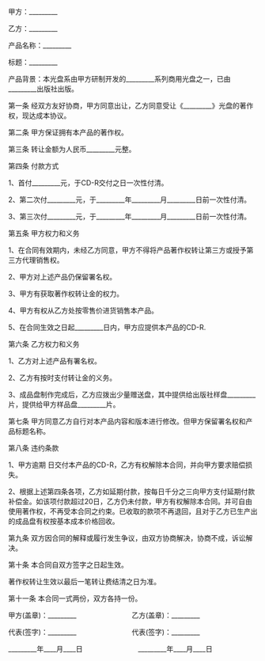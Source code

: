 
 




甲方：_________


乙方：_________


产品名称：_________


标题：_________


产品背景：本光盘系由甲方研制开发的_________系列商用光盘之一，已由_________出版社出版。


第一条 经双方友好协商，甲方同意出让，乙方同意受让《_________》光盘的著作权，现达成本协议。


第二条 甲方保证拥有本产品的著作权。


第三条 转让金额为人民币_________元整。


第四条 付款方式


1、首付_________元，于CD-R交付之日一次性付清。


2、第二次付_________元，于_________年_________月_________日前一次性付清。


3、第三次付_________元，于_________年_________月_________日前一次性付清。


第五条 甲方权力和义务


1、在合同有效期内，未经乙方同意，甲方不得将产品著作权转让第三方或授予第三方代理销售权。


2、甲方对上述产品仍保留署名权。


3、甲方有获取著作权转让金的权力。


4、甲方有权从乙方处按零售价进货销售本产品。


5、在合同生效之日起_________日内，甲方应提供本产品的CD-R.


第六条 乙方权力和义务


1、乙方对上述产品有署名权。


2、乙方有按时支付转让金的义务。


3、成品盘制作完成后，乙方应拨出少量赠送盘，其中提供给出版社样盘_________片，提供给甲方样品盘_________片。


第七条 甲方同意乙方自行对本产品内容和版本进行修改。但甲方保留署名权和产品标题名称。


第八条 违约条款


1、甲方逾期 日交付本产品的CD-R，乙方有权解除本合同，并向甲方要求赔偿损失。


2、根据上述第四条各项，乙方如延期付款，按每日千分之三向甲方支付延期付款补偿金。如该项付款超过20日，乙方仍未付款，甲方有权解除本合同。并可自由使用著作权，不再受本合同之约束。已收取的款项不再退回，且对于乙方已生产出的成品盘有权按基本成本价格回收。


第九条 双方因合同的解释或履行发生争议，由双方协商解决，协商不成，诉讼解决。


第十条 本合同自双方签字之日起生效。


著作权转让生效以最后一笔转让费结清之日为准。


第十一条 本合同一式两份，双方各持一份。


甲方(盖章)：_________　　　　　　　　乙方(盖章)：_________


代表(签字)：_________　　　　　　　　代表(签字)：_________


_________年____月____日　　　　　　　　_________年____月____日
 


 

 
 
 
 
 
  


  
 

  


  


  
 
 
 
 

